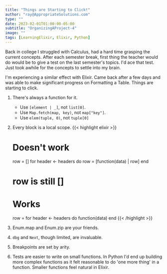 ```yaml
---
title: "Things are Starting to Click!"
author: "ray@AppropriateSolutions.com"
type: ""
date: 2023-02-01T01:00:00-05:00
subtitle: "OrganizingAProject-4"
image: ""
tags: [LearningElixir, Elixir, Python]
---
```


Back in college I struggled with Calculus, had a hard time grasping the current concepts.
After each semester break, first thing the teacher would do would be to give a test on the last semester's topics.
I'd ace that test. Just took awhile for the concepts to settle into my brain.

I'm experiencing a similar effect with Elixir.
Came back after a few days and was able to make significant progress on Formatting a Table.
Things are starting to click.

1. There's always a function for it.
   * Use `[element | _]`, not `list[0]`.
   * Use `Map.fetch(map, key)`, not `map["key"]`.
   * Use `elem(tuple, 0)`, not `tuple[0]`

1. Every block is a local scope.
   {{< highlight elixir >}}
   # Doesn't work
   row = []
   for header <- headers do
     row = [function(data) | row]
   end
   # row is still []

   # Works
   row = for header <- headers do
     function(data)
   end
   {{< /highlight >}}

1. Enum.map and Enum.zip are your friends.

1. `dbg` and `Next`, though limited, are invaluable.

1. Breakpoints are set by arity.

1. Tests are easier to write on small functions.
   In Python I'd end up building more complex functions as it felt reasonable to do 'one more thing' in a function.
   Smaller functions feel natural in Elixir.

